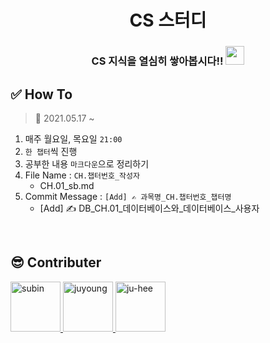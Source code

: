 <div align="center">
  <h1>CS 스터디</h1>
  <h3>CS 지식을 열심히 쌓아봅시다!! <img src="https://media.giphy.com/media/WUlplcMpOCEmTGBtBW/giphy.gif" height="30"/></h3>
</div>

## ✅ How To
> 📅 2021.05.17 ~
1. 매주 월요일, 목요일 `21:00`
2. `한 챕터`씩 진행
3. 공부한 내용 `마크다운`으로 정리하기
4. File Name : `CH.챕터번호_작성자`
    - CH.01_sb.md
5. Commit Message : `[Add] ✍ 과목명_CH.챕터번호_챕터명`
    - [Add] ✍ DB_CH.01_데이터베이스와_데이터베이스_사용자


<br />

## 😎 Contributer

<a href = "https://github.com/Kim-SuBin">
  <img src="https://avatars.githubusercontent.com/u/46712693?s=400&u=fbd9c6ca52af3c7505d69cfaa47e829c443c980a&v=4" alt="subin" width="80" style="max-width:100%" />
</a>
<a href = "https://github.com/Juyoung4">
  <img src="https://avatars.githubusercontent.com/u/47167335?s=400&u=e1c1bb39470956b96c192da2cff48b480780e51a&v=4" alt="juyoung" width="80" style="max-width:100%" />
</a>
<a href = "https://github.com/maywngml">
  <img src="https://avatars.githubusercontent.com/u/50205928?s=400&v=4" alt="ju-hee" width="80" style="max-width:100%" />
</a>

<br />
